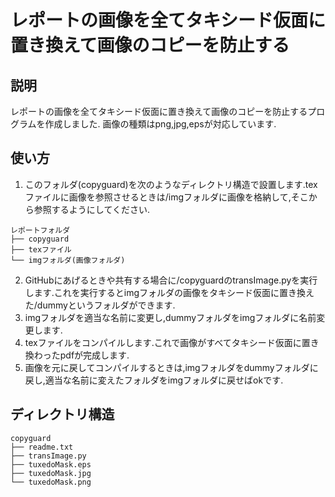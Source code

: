 # レポートの画像を全てタキシード仮面に置き換えて画像のコピーを防止する

## 説明
レポートの画像を全てタキシード仮面に置き換えて画像のコピーを防止するプログラムを作成しました.
画像の種類はpng,jpg,epsが対応しています.

## 使い方
1. このフォルダ(copyguard)を次のようなディレクトリ構造で設置します.texファイルに画像を参照させるときは/imgフォルダに画像を格納して,そこから参照するようにしてください.
```
レポートフォルダ
├── copyguard
├── texファイル
└── imgフォルダ(画像フォルダ)
```
2. GitHubにあげるときや共有する場合に/copyguardのtransImage.pyを実行します.これを実行するとimgフォルダの画像をタキシード仮面に置き換えた/dummyというフォルダができます.
3. imgフォルダを適当な名前に変更し,dummyフォルダをimgフォルダに名前変更します.
4. texファイルをコンパイルします.これで画像がすべてタキシード仮面に置き換わったpdfが完成します.
5. 画像を元に戻してコンパイルするときは,imgフォルダをdummyフォルダに戻し,適当な名前に変えたフォルダをimgフォルダに戻せばokです.

## ディレクトリ構造
```
copyguard
├── readme.txt
├── transImage.py
├── tuxedoMask.eps
├── tuxedoMask.jpg
└── tuxedoMask.png
```